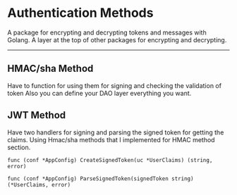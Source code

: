 # Authentication Methods
 A package for encrypting and decrypting tokens and messages with Golang.
 A layer at the top of other packages for encrypting and decrypting.

***

## HMAC/sha Method
 Have to function for using them for signing and checking the validation of token
 Also you can define your DAO layer everything you want.

## JWT Method
 Have two handlers for signing and parsing the signed token for getting the claims.
 Using Hmac/sha methods that I implemented for HMAC method section.
```
func (conf *AppConfig) CreateSignedToken(uc *UserClaims) (string, error)

func (conf *AppConfig) ParseSignedToken(signedToken string) (*UserClaims, error)
```
